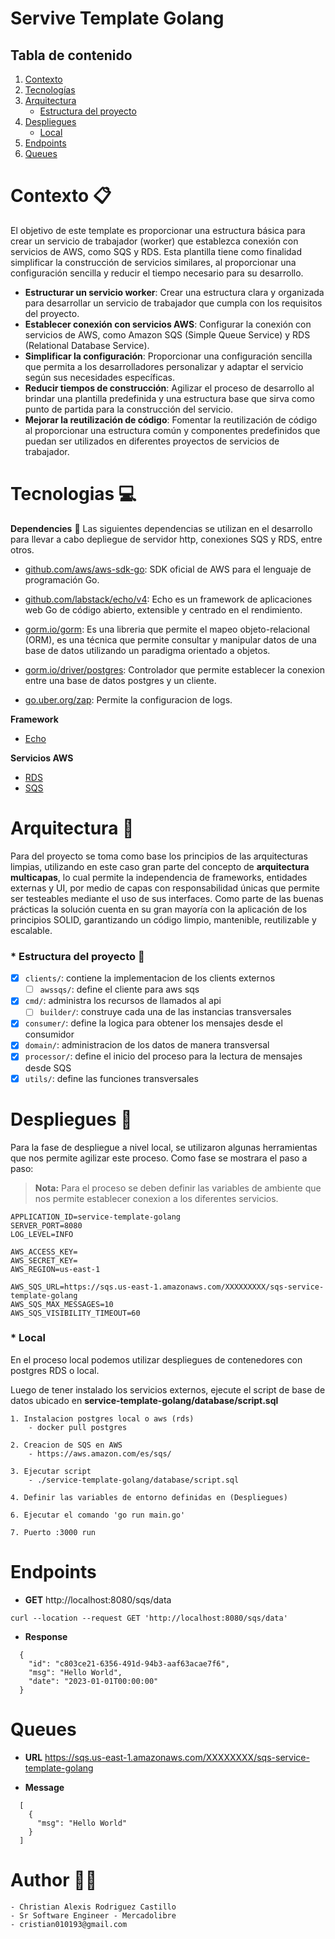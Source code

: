 # Servive Template Golang

## Tabla de contenido
1. [Contexto](#contexto)
2. [Tecnologías](#tecnologías)
3. [Arquitectura](#arquitectura)
    * [Estructura del proyecto](#estructura-del-proyecto)
5. [Despliegues](#despliegues)
    * [Local](#local)
6. [Endpoints](#endpoints)
7. [Queues](#queues)


<a name="contexto"></a>
# Contexto 📋

El objetivo de este template es proporcionar una estructura básica para crear un servicio de trabajador (worker) que establezca conexión con servicios de AWS, como SQS y RDS. Esta plantilla tiene como finalidad simplificar la construcción de servicios similares, al proporcionar una configuración sencilla y reducir el tiempo necesario para su desarrollo.

- **Estructurar un servicio worker**: Crear una estructura clara y organizada para desarrollar un servicio de trabajador que cumpla con los requisitos del proyecto.
- **Establecer conexión con servicios AWS**: Configurar la conexión con servicios de AWS, como Amazon SQS (Simple Queue Service) y RDS (Relational Database Service).
- **Simplificar la configuración**: Proporcionar una configuración sencilla que permita a los desarrolladores personalizar y adaptar el servicio según sus necesidades específicas.
- **Reducir tiempos de construcción**: Agilizar el proceso de desarrollo al brindar una plantilla predefinida y una estructura base que sirva como punto de partida para la construcción del servicio.
- **Mejorar la reutilización de código**: Fomentar la reutilización de código al proporcionar una estructura común y componentes predefinidos que puedan ser utilizados en diferentes proyectos de servicios de trabajador.


<a name="tecnologías"></a>
# Tecnologias 💻

**Dependencies** 🤝
Las siguientes dependencias se utilizan en el desarrollo para llevar a cabo depliegue de servidor http, conexiones SQS y RDS, entre otros.

* [github.com/aws/aws-sdk-go](https://github.com/aws/aws-sdk-go): SDK oficial de AWS para el lenguaje de programación Go.

* [github.com/labstack/echo/v4](https://github.com/labstack/echo): Echo es un framework de aplicaciones web Go de código abierto, extensible y centrado en el rendimiento.

* [gorm.io/gorm](https://gorm.io/): Es una libreria que permite el mapeo objeto-relacional (ORM), es una técnica que permite consultar y manipular datos de una base de datos utilizando un paradigma orientado a objetos.

* [gorm.io/driver/postgres](https://github.com/go-gorm/postgres): Controlador que permite establecer la conexion entre una base de datos postgres y un cliente.

* [go.uber.org/zap](https://pkg.go.dev/go.uber.org/zap): Permite la configuracion de logs.

**Framework**

* [Echo](https://echo.labstack.com/)

**Servicios AWS**

* [RDS](https://aws.amazon.com/es/rds/)
* [SQS](https://aws.amazon.com/es/sqs/)

<a name="arquitectura"></a>
# Arquitectura 🏢

Para del proyecto se toma como base los principios de las arquitecturas limpias, utilizando en este caso gran parte del concepto de **arquitectura multicapas**, lo cual permite la independencia de frameworks, entidades externas y UI, por medio de capas con responsabilidad únicas que permite ser testeables mediante el uso de sus interfaces. Como parte de las buenas prácticas la solución cuenta en su gran mayoría con la aplicación de los principios SOLID, garantizando un código limpio, mantenible, reutilizable y escalable.

<a name="estructura-del-proyecto"></a>
### * **Estructura del proyecto** 🧱

- [x] `clients/`: contiene la implementacion de los clients externos
  - [ ] `awssqs/`: define el cliente para aws sqs
- [x] `cmd/`: administra los recursos de llamados al api
  - [ ] `builder/`: construye cada una de las instancias transversales
- [x] `consumer/`: define la logica para obtener los mensajes desde el consumidor
- [x] `domain/`: administracion de los datos de manera transversal
- [x] `processor/`: define el inicio del proceso para la lectura de mensajes desde SQS
- [x] `utils/`: define las funciones transversales

<a name="despliegues"></a>
# Despliegues 🚀

Para la fase de despliegue a nivel local, se utilizaron algunas herramientas que nos permite agilizar este proceso. Como fase se mostrara el paso a paso:

> **Nota:** Para el proceso se deben definir las variables de ambiente que nos permite establecer conexion a los diferentes servicios.

```
APPLICATION_ID=service-template-golang
SERVER_PORT=8080
LOG_LEVEL=INFO

AWS_ACCESS_KEY=
AWS_SECRET_KEY=
AWS_REGION=us-east-1

AWS_SQS_URL=https://sqs.us-east-1.amazonaws.com/XXXXXXXXX/sqs-service-template-golang
AWS_SQS_MAX_MESSAGES=10
AWS_SQS_VISIBILITY_TIMEOUT=60
```

<a name="local"></a>
### * **Local**

En el proceso local podemos utilizar despliegues de contenedores con postgres RDS o local.

Luego de tener instalado los servicios externos, ejecute el script de base de datos ubicado en **service-template-golang/database/script.sql**

    1. Instalacion postgres local o aws (rds)
        - docker pull postgres

    2. Creacion de SQS en AWS
        - https://aws.amazon.com/es/sqs/

    3. Ejecutar script 
        - ./service-template-golang/database/script.sql

    4. Definir las variables de entorno definidas en (Despliegues)

    6. Ejecutar el comando 'go run main.go'

    7. Puerto :3000 run

<a name="endpoints"></a>
# Endpoints

- **GET**    http://localhost:8080/sqs/data
```
curl --location --request GET 'http://localhost:8080/sqs/data'
```

- **Response**
```
  {
    "id": "c803ce21-6356-491d-94b3-aaf63acae7f6",
    "msg": "Hello World",
    "date": "2023-01-01T00:00:00"
  }
```

<a name="queues"></a>
# Queues

- **URL**    https://sqs.us-east-1.amazonaws.com/XXXXXXXX/sqs-service-template-golang


- **Message**
```
  [
    {
      "msg": "Hello World"
    }
  ]
```

# Author 🧑‍💻
```
- Christian Alexis Rodriguez Castillo
- Sr Software Engineer - Mercadolibre
- cristian010193@gmail.com
```
